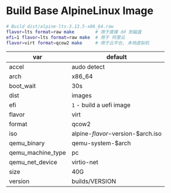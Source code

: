 # Build Base AlpineLinux Image

```bash
# Build dist/alpine-lts-3.13.5-x86_64.raw
flavor=lts format=raw make        # 用于直接 dd 到磁盘
efi=1 flavor=lts format=raw make  # 用于 阿里云
flavor=virt format=qcow2 make     # 用于云平台, 本地虚拟机
```

| var               | default                           |
| ----------------- | --------------------------------- |
| accel             | audo detect                       |
| arch              | x86_64                            |
| boot_wait         | 30s                               |
| dist              | images                            |
| efi               | `1` - build a uefi image          |
| flavor            | virt                              |
| format            | qcow2                             |
| iso               | alpine-$flavor-$version-$arch.iso |
| qemu_binary       | qemu-system-$arch                 |
| qemu_machine_type | pc                                |
| qemu_net_device   | virtio-net                        |
| size              | 40G                               |
| version           | builds/VERSION                    |
